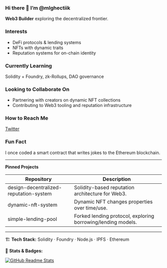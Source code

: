 ### Hi there 👋 I’m @mlghectiik
**Web3 Builder** exploring the decentralized frontier.

###  Interests
- DeFi protocols & lending systems
- NFTs with dynamic traits
- Reputation systems for on-chain identity

###  Currently Learning
Solidity + Foundry, zk-Rollups, DAO governance

###  Looking to Collaborate On
- Partnering with creators on dynamic NFT collections
- Contributing to Web3 tooling and reputation infrastructure

###  How to Reach Me
[Twitter](https://twitter.com/mlghectiik)

###  Fun Fact
I once coded a smart contract that writes jokes to the Ethereum blockchain.

---

**Pinned Projects**

| Repository                     | Description                                   |
|-------------------------------|-----------------------------------------------|
| design-decentralized-reputation-system | Solidity-based reputation architecture for Web3. |
| dynamic-nft-system             | Dynamic NFT changes properties over time/use. |
| simple-lending-pool            | Forked lending protocol, exploring borrowing/lending models. |

---

🏗 **Tech Stack:** Solidity · Foundry · Node.js · IPFS · Ethereum  

🎯 **Stats & Badges:** 

[![GitHub Readme Stats](https://github-readme-stats.vercel.app/api?username=mlghectiik)]()  
